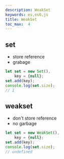 ```yaml
---
description: WeakSet
keywords: es,es6,js
title: WeakSet
toc_max:  4
---
```


## set

* store reference
* grabage


```js
let set = new Set(),
    key = {null};
set.add(key);
console.log(set.size);
// 1
```

## weakset

* don't store reference
* no garbage

```js
let set = new WeakSet(),
    key = {null};
set.add(key);
console.log(set.size);
// undefined
```
